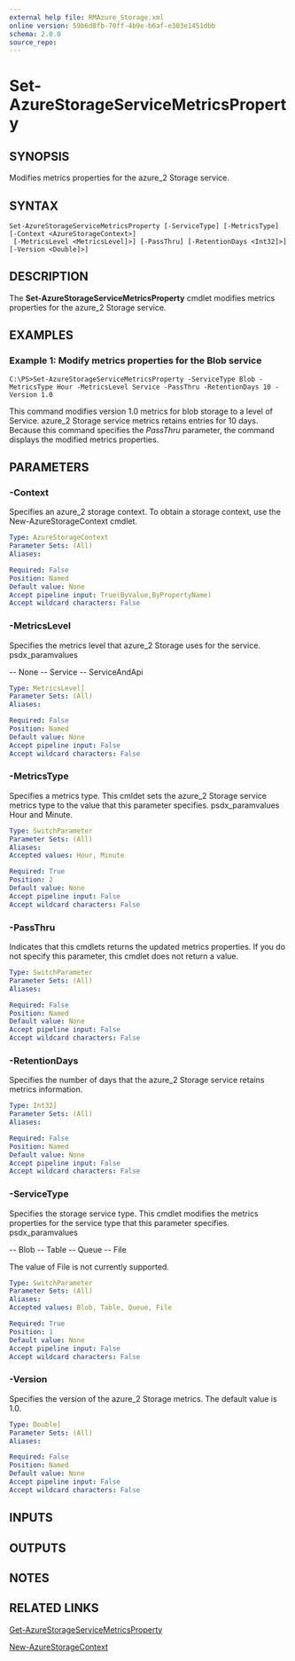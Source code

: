 ```yaml
---
external help file: RMAzure_Storage.xml
online version: 59b6d8fb-70ff-4b9e-b6af-e303e1451dbb
schema: 2.0.0
source_repo: 
---
```


# Set-AzureStorageServiceMetricsProperty
## SYNOPSIS
Modifies metrics properties for the azure_2 Storage service.

## SYNTAX

```
Set-AzureStorageServiceMetricsProperty [-ServiceType] [-MetricsType] [-Context <AzureStorageContext>]
 [-MetricsLevel <MetricsLevel]>] [-PassThru] [-RetentionDays <Int32]>] [-Version <Double]>]
```

## DESCRIPTION
The **Set-AzureStorageServiceMetricsProperty** cmdlet modifies metrics properties for the azure_2 Storage service.

## EXAMPLES

### Example 1: Modify metrics properties for the Blob service
```
C:\PS>Set-AzureStorageServiceMetricsProperty -ServiceType Blob -MetricsType Hour -MetricsLevel Service -PassThru -RetentionDays 10 -Version 1.0
```

This command modifies version 1.0 metrics for blob storage to a level of Service.
azure_2 Storage service metrics retains entries for 10 days.
Because this command specifies the *PassThru* parameter, the command displays the modified metrics properties.

## PARAMETERS

### -Context
Specifies an azure_2 storage context.
To obtain a storage context, use the New-AzureStorageContext cmdlet.

```yaml
Type: AzureStorageContext
Parameter Sets: (All)
Aliases: 

Required: False
Position: Named
Default value: None
Accept pipeline input: True(ByValue,ByPropertyName)
Accept wildcard characters: False
```

### -MetricsLevel
Specifies the metrics level that azure_2 Storage uses for the service.
psdx_paramvalues

-- None
-- Service
-- ServiceAndApi

```yaml
Type: MetricsLevel]
Parameter Sets: (All)
Aliases: 

Required: False
Position: Named
Default value: None
Accept pipeline input: False
Accept wildcard characters: False
```

### -MetricsType
Specifies a metrics type.
This cmldet sets the azure_2 Storage service metrics type to the value that this parameter specifies.
psdx_paramvalues Hour and Minute.

```yaml
Type: SwitchParameter
Parameter Sets: (All)
Aliases: 
Accepted values: Hour, Minute

Required: True
Position: 2
Default value: None
Accept pipeline input: False
Accept wildcard characters: False
```

### -PassThru
Indicates that this cmdlets returns the updated metrics properties.
If you do not specify this parameter, this cmdlet does not return a value.

```yaml
Type: SwitchParameter
Parameter Sets: (All)
Aliases: 

Required: False
Position: Named
Default value: None
Accept pipeline input: False
Accept wildcard characters: False
```

### -RetentionDays
Specifies the number of days that the azure_2 Storage service retains metrics information.

```yaml
Type: Int32]
Parameter Sets: (All)
Aliases: 

Required: False
Position: Named
Default value: None
Accept pipeline input: False
Accept wildcard characters: False
```

### -ServiceType
Specifies the storage service type.
This cmdlet modifies the metrics properties for the service type that this parameter specifies.
psdx_paramvalues

-- Blob 
-- Table
-- Queue
-- File

The value of File is not currently supported.

```yaml
Type: SwitchParameter
Parameter Sets: (All)
Aliases: 
Accepted values: Blob, Table, Queue, File

Required: True
Position: 1
Default value: None
Accept pipeline input: False
Accept wildcard characters: False
```

### -Version
Specifies the version of the azure_2 Storage metrics.
The default value is 1.0.

```yaml
Type: Double]
Parameter Sets: (All)
Aliases: 

Required: False
Position: Named
Default value: None
Accept pipeline input: False
Accept wildcard characters: False
```

## INPUTS

## OUTPUTS

## NOTES

## RELATED LINKS

[Get-AzureStorageServiceMetricsProperty](59b6d8fb-70ff-4b9e-b6af-e303e1451dbb)

[New-AzureStorageContext](671aeec8-b7f9-49c5-866f-da84f189ab5b)


